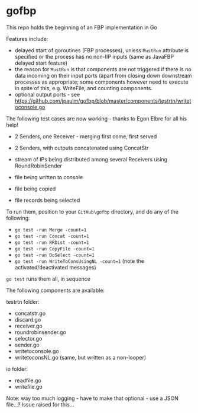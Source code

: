 # gofbp 

This repo holds the beginning of an FBP implementation in Go

Features include:

- delayed start of goroutines (FBP processes), unless `MustRun` attribute is specified or the process has no non-IIP inputs (same as JavaFBP delayed start feature) 
- the reason for `MustRun` is that components are not triggered if there is no data incoming on their input ports (apart from closing down downstream processes as appropriate;  some components however need to execute in spite of this, e.g. WriteFile, and counting components.
- optional output ports - see https://github.com/jpaulm/gofbp/blob/master/components/testrtn/writetoconsole.go


The following test cases are now working - thanks to Egon Elbre for all his help!

- 2 Senders, one Receiver - merging first come, first served

- 2 Senders, with outputs concatenated using ConcatStr

- stream of IPs being distributed among several Receivers using RoundRobinSender 

- file being written to console  

- file being copied             

- file records being selected    
 

To run them, position to your `GitHub\gofbp` directory, and do any of the following:

- `go test -run Merge -count=1`
- `go test -run Concat -count=1`
- `go test -run RRDist -count=1`
- `go test -run CopyFile -count=1`
- `go test -run DoSelect -count=1`
- `go test -run WriteToConsUsingNL -count=1`  (note the activated/deactivated messages)

`go test` runs them all, in sequence

The following components are available:

testrtn folder:
- concatstr.go
- discard.go
- receiver.go
- roundrobinsender.go
- selector.go
- sender.go
- writetoconsole.go 
- writetoconsNL.go   (same, but written as a non-looper)

io folder:
- readfile.go
- writefile.go

Note: way too much logging - have to make that optional - use a JSON file...?  Issue raised for this...
